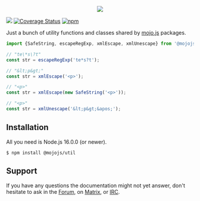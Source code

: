 <p align="center">
  <a href="https://mojojs.org">
    <picture>
      <source srcset="https://github.com/mojolicious/mojo.js/blob/main/docs/images/logo-dark.png?raw=true" media="(prefers-color-scheme: dark)">
      <img src="https://github.com/mojolicious/mojo.js/blob/main/docs/images/logo.png?raw=true" style="margin: 0 auto;">
    </picture>
  </a>
</p>

[![](https://github.com/mojolicious/util.js/workflows/test/badge.svg)](https://github.com/mojolicious/util.js/actions)
[![Coverage Status](https://coveralls.io/repos/github/mojolicious/util.js/badge.svg?branch=main)](https://coveralls.io/github/mojolicious/util.js?branch=main)
[![npm](https://img.shields.io/npm/v/@mojojs/util.svg)](https://www.npmjs.com/package/@mojojs/util)

Just a bunch of utility functions and classes shared by [mojo.js](https://mojojs.org) packages.

```js
import {SafeString, escapeRegExp, xmlEscape, xmlUnescape} from '@mojojs/util';

// "te\*s\?t"
const str = escapeRegExp('te*s?t');

// "&lt;p&gt;"
const str = xmlEscape('<p>');

// "<p>"
const str = xmlEscape(new SafeString('<p>'));

// "<p>"
const str = xmlUnescape('&lt;p&gt;&apos;');
```

## Installation

All you need is Node.js 16.0.0 (or newer).

```
$ npm install @mojojs/util
```

## Support

If you have any questions the documentation might not yet answer, don't hesitate to ask in the
[Forum](https://github.com/mojolicious/mojo.js/discussions), on [Matrix](https://matrix.to/#/#mojo:matrix.org), or
[IRC](https://web.libera.chat/#mojo).
